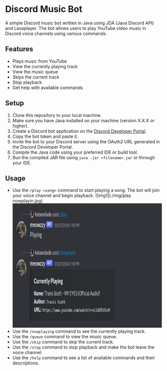 # Discord Music Bot

A simple Discord music bot written in Java using JDA (Java Discord API) and Lavaplayer. The bot allows users to play YouTube video music in Discord voice channels using various commands.

## Features

- Plays music from YouTube
- View the currently playing track
- View the music queue
- Skips the current track
- Stop playback
- Get help with available commands

## Setup

1. Clone this repository to your local machine.
2. Make sure you have Java installed on your machine (version X.X.X or higher).
3. Create a Discord bot application on the [Discord Developer Portal](https://discord.com/developers/applications).
4. Copy the bot token and paste it.
5. Invite the bot to your Discord server using the OAuth2 URL generated in the Discord Developer Portal.
6. Compile the Java code using your preferred IDE or build tool.
7. Run the compiled JAR file using `java -jar <filename>.jar` or through your IDE.

## Usage

- Use the `/play <song>` command to start playing a song. The bot will join your voice channel and begin playback.
  ![img1](./img/play nowplayin.jpg)
  <img src = "./img/play nowplayin.jpg" width = "600" height = "400">
- Use the `/nowplaying` command to see the currently playing track.
- Use the `/queue` command to view the music queue.
- Use the `/skip` command to skip the current track.
- Use the `/stop` command to stop playback and make the bot leave the voice channel.
- Use the `/help` command to see a list of available commands and their descriptions.
